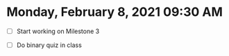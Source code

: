 # Monday, February  8, 2021 09:30 AM

- [ ] Start working on Milestone 3

- [ ] Do binary quiz in class
